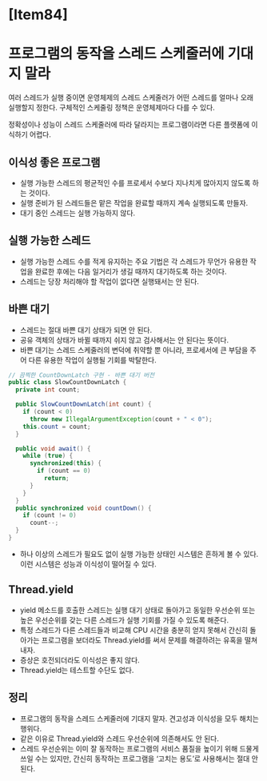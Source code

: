 # [Item84]

# 프로그램의 동작을 스레드 스케줄러에 기대지 말라

여러 스레드가 실행 중이면 운영체제의 스레드 스케줄러가 어떤 스레드를 얼마나 오래 실행할지 정한다. 구체적인 스케줄링 정책은 운영체제마다 다를 수 있다.

정확성이나 성능이 스레드 스케줄러에 따라 달라지는 프로그램이라면 다른 플랫폼에 이식하기 어렵다.

## 이식성 좋은 프로그램

- 실행 가능한 스레드의 평균적인 수를 프로세서 수보다 지나치게 많아지지 않도록 하는 것이다.
- 실행 준비가 된 스레드들은 맡은 작업을 완료할 때까지 계속 실행되도록 만들자.
- 대기 중인 스레드는 실행 가능하지 않다.

## 실행 가능한 스레드

- 실행 가능한 스레드 수를 적게 유지하는 주요 기법은 각 스레드가 무언가 유용한 작업을 완료한 후에는 다음 일거리가 생길 때까지 대기하도록 하는 것이다.
- 스레드는 당장 처리해야 할 작업이 없다면 실행돼서는 안 된다.

## 바쁜 대기

- 스레드는 절대 바쁜 대기 상태가 되면 안 된다.
- 공유 객체의 상태가 바뀔 때까지 쉬지 않고 검사해서는 안 된다는 뜻이다.
- 바쁜 대기는 스레드 스케줄러의 변덕에 취약할 뿐 아니라, 프로세서에 큰 부담을 주어 다른 유용한 작업이 실행될 기회를 박탈한다.

```java
// 끔찍한 CountDownLatch 구현 - 바쁜 대기 버전
public class SlowCountDownLatch {
  private int count;

  public SlowCountDownLatch(int count) {
    if (count < 0)
      throw new IllegalArgumentException(count + " < 0");
    this.count = count;
  }

  public void await() {
    while (true) {
      synchronized(this) {
        if (count == 0)
          return;
      }
    }
  }
  public synchronized void countDown() {
    if (count != 0)
      count--;
  }
}
```

- 하나 이상의 스레드가 필요도 없이 실행 가능한 상태인 시스템은 흔하게 볼 수 있다. 이런 시스템은 성능과 이식성이 떨어질 수 있다.

## Thread.yield

- yield 메소드를 호출한 스레드는 실행 대기 상태로 돌아가고 동일한 우선순위 또는 높은 우선순위를 갖는 다른 스레드가 실행 기회를 가질 수 있도록 해준다.
- 특정 스레드가 다른 스레드들과 비교해 CPU 시간을 충분히 얻지 못해서 간신히 돌아가는 프로그램을 보더라도 Thread.yield를 써서 문제를 해결하려는 유혹을 떨쳐내자.
- 증상은 호전되더라도 이식성은 좋지 않다.
- Thread.yield는 테스트할 수단도 없다.

## 정리

- 프로그램의 동작을 스레드 스케줄러에 기대지 말자. 견고성과 이식성을 모두 해치는 행위다.
- 같은 이유로 Thread.yield와 스레드 우선순위에 의존해서도 안 된다.
- 스레드 우선순위는 이미 잘 동작하는 프로그램의 서비스 품질을 높이기 위해 드물게 쓰일 수는 있지만, 간신히 동작하는 프로그램을 ‘고치는 용도’로 사용해서는 절대 안 된다.